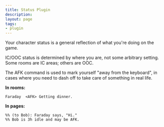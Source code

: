 ```yaml
---
title: Status Plugin
description:
layout: page
tags: 
- plugin
---
```


Your character status is a general reflection of what you're doing on the game.

IC/OOC status is determined by where you are, not some arbitrary setting.  Some rooms are IC areas; others are OOC.

The AFK command is used to mark yourself "away from the keyboard", in cases where you need to dash off to take care of something in real life.  

**In rooms:**

    Faraday  <AFK> Getting dinner.

**In pages:**

    %% (to Bob): Faraday says, "Hi."
    %% Bob is 3h idle and may be AFK.
